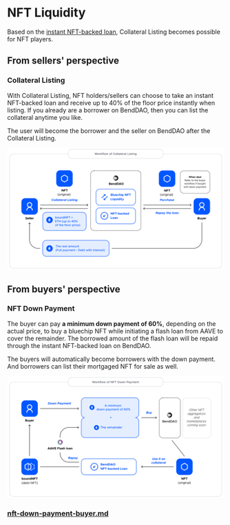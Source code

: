 # NFT Liquidity

Based on the [instant NFT-backed loan](instant-lending-and-repayments.md), Collateral Listing becomes possible for NFT players.&#x20;

## From sellers' perspective

### Collateral Listing

With Collateral Listing, NFT holders/sellers can choose to take an instant NFT-backed loan and receive up to 40% of the floor price instantly when listing. If you already are a borrower on BendDAO, then you can list the collateral anytime you like.&#x20;

The user will become the borrower and the seller on BendDAO after the Collateral Listing.

![](<../.gitbook/assets/image (13) (1).png>)

## From buyers' perspective

### NFT Down Payment

The buyer can pay **a minimum down payment of 60%**, depending on the actual price, to buy a bluechip NFT while initiating a flash loan from AAVE to cover the remainder. The borrowed amount of the flash loan will be repaid through the instant NFT-backed loan on BendDAO.

The buyers will automatically become borrowers with the down payment. And borrowers can list their mortgaged NFT for sale as well.

![](<../.gitbook/assets/image (12) (1).png>)

### [nft-down-payment-buyer.md](../marketplace/nft-down-payment-buyer.md "mention")
